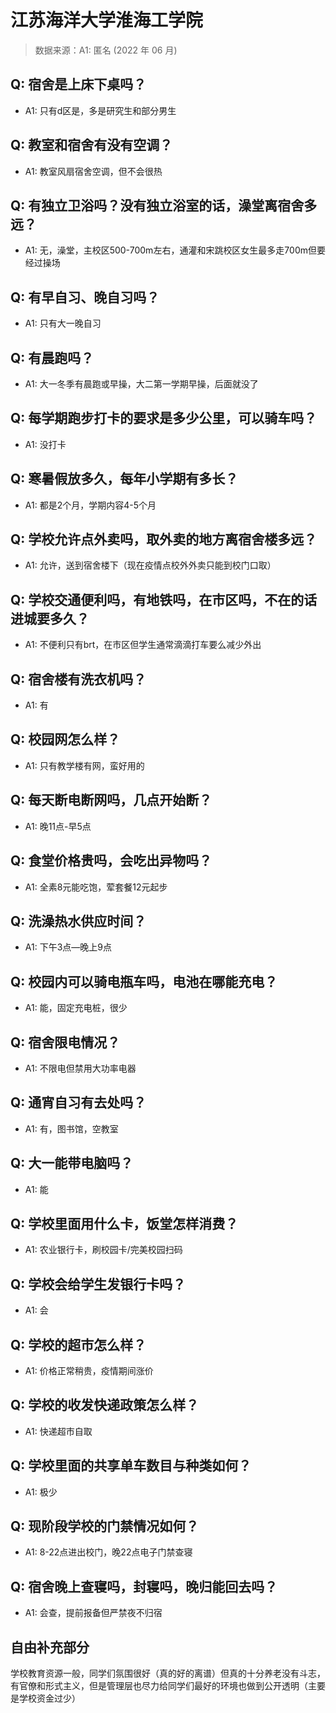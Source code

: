 # 江苏海洋大学淮海工学院

> 数据来源：A1: 匿名 (2022 年 06 月)

## Q: 宿舍是上床下桌吗？

- A1: 只有d区是，多是研究生和部分男生

## Q: 教室和宿舍有没有空调？

- A1: 教室风扇宿舍空调，但不会很热

## Q: 有独立卫浴吗？没有独立浴室的话，澡堂离宿舍多远？

- A1: 无，澡堂，主校区500-700m左右，通灌和宋跳校区女生最多走700m但要经过操场

## Q: 有早自习、晚自习吗？

- A1: 只有大一晚自习

## Q: 有晨跑吗？

- A1: 大一冬季有晨跑或早操，大二第一学期早操，后面就没了

## Q: 每学期跑步打卡的要求是多少公里，可以骑车吗？

- A1: 没打卡

## Q: 寒暑假放多久，每年小学期有多长？

- A1: 都是2个月，学期内容4-5个月

## Q: 学校允许点外卖吗，取外卖的地方离宿舍楼多远？

- A1: 允许，送到宿舍楼下（现在疫情点校外外卖只能到校门口取）

## Q: 学校交通便利吗，有地铁吗，在市区吗，不在的话进城要多久？

- A1: 不便利只有brt，在市区但学生通常滴滴打车要么减少外出

## Q: 宿舍楼有洗衣机吗？

- A1: 有

## Q: 校园网怎么样？

- A1: 只有教学楼有网，蛮好用的

## Q: 每天断电断网吗，几点开始断？

- A1: 晚11点-早5点

## Q: 食堂价格贵吗，会吃出异物吗？

- A1: 全素8元能吃饱，荤套餐12元起步

## Q: 洗澡热水供应时间？

- A1: 下午3点—晚上9点

## Q: 校园内可以骑电瓶车吗，电池在哪能充电？

- A1: 能，固定充电桩，很少

## Q: 宿舍限电情况？

- A1: 不限电但禁用大功率电器

## Q: 通宵自习有去处吗？

- A1: 有，图书馆，空教室

## Q: 大一能带电脑吗？

- A1: 能

## Q: 学校里面用什么卡，饭堂怎样消费？

- A1: 农业银行卡，刷校园卡/完美校园扫码

## Q: 学校会给学生发银行卡吗？

- A1: 会

## Q: 学校的超市怎么样？

- A1: 价格正常稍贵，疫情期间涨价

## Q: 学校的收发快递政策怎么样？

- A1: 快递超市自取

## Q: 学校里面的共享单车数目与种类如何？

- A1: 极少

## Q: 现阶段学校的门禁情况如何？

- A1: 8-22点进出校门，晚22点电子门禁查寝

## Q: 宿舍晚上查寝吗，封寝吗，晚归能回去吗？

- A1: 会查，提前报备但严禁夜不归宿

## 自由补充部分

学校教育资源一般，同学们氛围很好（真的好的离谱）但真的十分养老没有斗志，有官僚和形式主义，但是管理层也尽力给同学们最好的环境也做到公开透明（主要是学校资金过少）